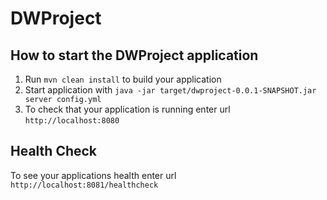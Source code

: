 # DWProject

How to start the DWProject application
---

1. Run `mvn clean install` to build your application
1. Start application with `java -jar target/dwproject-0.0.1-SNAPSHOT.jar server config.yml`
1. To check that your application is running enter url `http://localhost:8080`

Health Check
---

To see your applications health enter url `http://localhost:8081/healthcheck`
